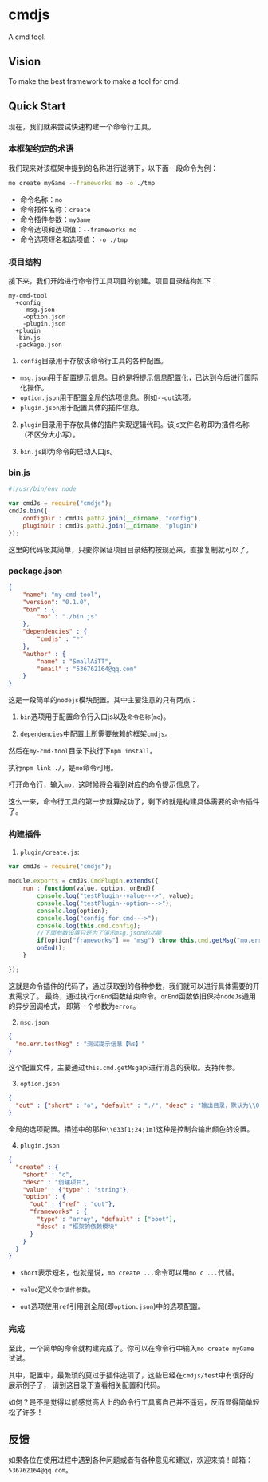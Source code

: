# cmdjs
A cmd tool.

## Vision
To make the best framework to make a tool for cmd.

## Quick Start
现在，我们就来尝试快速构建一个命令行工具。

### 本框架约定的术语
我们现来对该框架中提到的名称进行说明下，以下面一段命令为例：

```bash
mo create myGame --frameworks mo -o ./tmp
```

* 命令名称：`mo`
* 命令插件名称：`create`
* 命令插件参数：`myGame`
* 命令选项和选项值：`--frameworks mo`
* 命令选项短名和选项值： `-o ./tmp`

### 项目结构

接下来，我们开始进行命令行工具项目的创建。项目目录结构如下：

```
my-cmd-tool
  +config
    -msg.json
    -option.json
    -plugin.json
  +plugin
  -bin.js
  -package.json
```

1. `config`目录用于存放该命令行工具的各种配置。
  * `msg.json`用于配置提示信息。目的是将提示信息配置化，已达到今后进行国际化操作。
  * `option.json`用于配置全局的选项信息。例如`--out`选项。
  * `plugin.json`用于配置具体的插件信息。

2. `plugin`目录用于存放具体的插件实现逻辑代码。该js文件名称即为插件名称（不区分大小写）。

3. `bin.js`即为命令的启动入口js。

### bin.js

```js
#!/usr/bin/env node

var cmdJs = require("cmdjs");
cmdJs.bin({
    configDir : cmdJs.path2.join(__dirname, "config"),
    pluginDir : cmdJs.path2.join(__dirname, "plugin")
});
```

这里的代码极其简单，只要你保证项目目录结构按规范来，直接复制就可以了。

### package.json

```json
{
    "name": "my-cmd-tool",
    "version": "0.1.0",
    "bin" : {
        "mo" : "./bin.js"
    },
    "dependencies" : {
        "cmdjs" : "*"
    },
    "author" : {
        "name" : "SmallAiTT",
        "email" : "536762164@qq.com"
    }
}

```

这是一段简单的`nodejs`模块配置。其中主要注意的只有两点：

1. `bin`选项用于配置命令行入口js以及`命令名称`(`mo`)。

2. `dependencies`中配置上所需要依赖的框架`cmdjs`。

然后在`my-cmd-tool`目录下执行下`npm install`。

执行`npm link ./`，是`mo`命令可用。

打开命令行，输入`mo`，这时候将会看到对应的命令提示信息了。

这么一来，命令行工具的第一步就算成功了，剩下的就是构建具体需要的命令插件了。

### 构建插件

1. `plugin/create.js`:

```js
var cmdJs = require("cmdjs");

module.exports = cmdJs.CmdPlugin.extends({
    run : function(value, option, onEnd){
        console.log("testPlugin--value--->", value);
        console.log("testPlugin--option--->");
        console.log(option);
        console.log("config for cmd--->");
        console.log(this.cmd.config);
        //下面参数设置只是为了演示msg.json的功能
        if(option["frameworks"] == "msg") throw this.cmd.getMsg("mo.err.testMsg", "可以传参哦");
        onEnd();
    }

});
```

这就是命令插件的代码了，通过获取到的各种参数，我们就可以进行具体需要的开发需求了。
最终，通过执行`onEnd`函数结束命令。`onEnd`函数依旧保持`nodeJs`通用的异步回调格式，
即第一个参数为`error`。

2. `msg.json`

```json
{
  "mo.err.testMsg" : "测试提示信息【%s】"
}
```

这个配置文件，主要通过`this.cmd.getMsg`api进行消息的获取。支持传参。

3. `option.json`

```json
{
  "out" : {"short" : "o", "default" : "./", "desc" : "输出目录，默认为\\033[1;34;1m./\\033[0m"}
}
```

全局的选项配置。描述中的那种`\\033[1;24;1m]`这种是控制台输出颜色的设置。

4. `plugin.json`

```json
{
  "create" : {
    "short" : "c",
    "desc" : "创建项目",
    "value" : {"type" : "string"},
    "option" : {
      "out" : {"ref" : "out"},
      "frameworks" : {
        "type" : "array", "default" : ["boot"],
        "desc" : "框架的依赖模块"
      }
    }
  }
}
```

  * `short`表示短名，也就是说，`mo create ...`命令可以用`mo c ...`代替。

  * `value`定义`命令插件参数`。

  * `out`选项使用`ref`引用到全局(即`option.json`)中的选项配置。


### 完成
至此，一个简单的命令就构建完成了。你可以在命令行中输入`mo create myGame`试试。

其中，配置中，最繁琐的莫过于插件选项了，这些已经在`cmdjs/test`中有很好的展示例子了，
请到这目录下查看相关配置和代码。

如何？是不是觉得以前感觉高大上的命令行工具离自己并不遥远，反而显得简单轻松了许多！

## 反馈

如果各位在使用过程中遇到各种问题或者有各种意见和建议，欢迎来搞！邮箱：`536762164@qq.com`。
